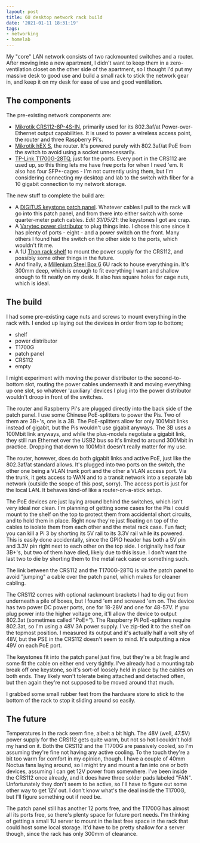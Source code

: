 ```yaml
---
layout: post
title: 6U desktop network rack build
date: '2021-01-11 18:31:19'
tags:
- networking
- homelab
---
```


My "core" LAN network consists of two rackmounted switches and a router. After moving into a new apartment, I didn't want to keep them in a zero-ventilation closet on the other side of the apartment, so I thought I'd put my massive desk to good use and build a small rack to stick the network gear in, and keep it on my desk for ease of use and good ventilation.

## The components

The pre-existing network components are:

- [Mikrotik CRS112-8P-4S-IN](https://mikrotik.com/product/crs112_8p_4s_in), primarily used for its 802.3af/at Power-over-Ethernet output capabilities. It is used to power a wireless access point, the router and three Raspberry Pi's.
- [Mikrotik hEX S](https://mikrotik.com/product/hex_s), the router. It's powered purely with 802.3af/at PoE from the switch to avoid using a socket unnecessarily.
- [TP-Link T1700G-28TQ](https://www.tp-link.com/us/business-networking/smart-switch/t1700g-28tq/), just for the ports. Every port in the CRS112 are used up, so this thing lets me have free ports for when I need 'em. It also has four SFP+-cages - I'm not currently using them, but I'm considering connecting my desktop and lab to the switch with fiber for a 10 gigabit connection to my network storage.

The new stuff to complete the build are:

- A [DIGITUS keystone patch panel](https://www.amazon.de/gp/product/B004C0V29W). Whatever cables I pull to the rack will go into this patch panel, and from there into either switch with some quarter-meter patch cables. _Edit 31/05/21_: the keystones I got are crap.
- A [Varytec power distributor](https://www.thomann.de/gb/varytec_power_distribution_panel_8x_sc.htm) to plug things into. I chose this one since it has plenty of ports - eight - and a power switch on the front. Many others I found had the switch on the other side to the ports, which wouldn't fit me.
- A 1U [Thon rack shelf](https://www.thomann.de/gb/thon_rackwanne_1he.htm) to mount the power supply for the CRS112, and possibly some other things in the future.
- And finally, a [Millenium Steel Box 6](https://www.thomann.de/gb/millenium_steel_box_6.htm) 6U rack to house everything in. It's 300mm deep, which is enough to fit everything I want and shallow enough to fit neatly on my desk. It also has square holes for cage nuts, which is ideal.

## The build

I had some pre-existing cage nuts and screws to mount everything in the rack with. I ended up laying out the devices in order from top to bottom;

- shelf
- power distributor
- T1700G
- patch panel
- CRS112
- empty

I might experiment with moving the power distributor to the second-to-bottom slot, routing the power cables underneath it and moving everything up one slot, so whatever 'auxiliary' devices I plug into the power distributor wouldn't droop in front of the switches.

The router and Raspberry Pi's are plugged directly into the back side of the patch panel. I use some Chinese PoE-splitters to power the Pis. Two of them are 3B+'s, one is a 3B. The PoE-splitters allow for only 100Mbit links instead of gigabit, but the Pis wouldn't use gigabit anyways. The 3B uses a 100Mbit link anyways, and while the plus-models negotiate a gigabit link, they still run Ethernet over the USB2 bus so it's limited to around 300Mbit in practice. Dropping that down to 100Mbit doesn't really matter for my use.

The router, however, does do both gigabit links and active PoE, just like the 802.3af/at standard allows. It's plugged into two ports on the switch, the other one being a VLAN trunk port and the other a VLAN access port. Via the trunk, it gets access to WAN and to a transit network into a separate lab network (outside the scope of this post, sorry). The access port is just for the local LAN. It behaves kind-of like a router-on-a-stick setup.

The PoE devices are just laying around behind the switches, which isn't very ideal nor clean. I'm planning of getting some cases for the Pis I could mount to the shelf on the top to protect them from accidental short circuits, and to hold them in place. Right now they're just floating on top of the cables to isolate them from each other and the metal rack case. Fun fact; you can kill a Pi 3 by shorting its 5V rail to its 3.3V rail while its powered. This is easily done accidentally, since the GPIO header has both a 5V pin and 3.3V pin right next to each other on the top side. I originally had four 3B+'s, but two of them have died, likely due to this issue. I don't want the last two to die by shorting them to the metal rack case or something such.

The link between the CRS112 and the T1700G-28TQ is via the patch panel to avoid "jumping" a cable over the patch panel, which makes for cleaner cabling.

The CRS112 comes with optional rackmount brackets I had to dig out from underneath a pile of boxes, but I found 'em and screwed 'em on. The device has two power DC power ports, one for 18-28V and one for 48-57V. If you plug power into the higher voltage one, it'll allow the device to output 802.3at (sometimes called "PoE+"). The Raspberry Pi PoE-splitters require 802.3at, so I'm using a 48V 3A power supply. I've zip-tied it to the shelf on the topmost position. I measured its output and it's actually half a volt shy of 48V, but the PSE in the CRS112 doesn't seem to mind. It's outputting a nice 49V on each PoE port.

The keystones fit into the patch panel just fine, but they're a bit fragile and some fit the cable on either end very tightly. I've already had a mounting tab break off one keystone, so it's sort-of loosely held in place by the cables on both ends. They likely won't tolerate being attached and detached often, but then again they're not supposed to be moved around that much.

I grabbed some small rubber feet from the hardware store to stick to the bottom of the rack to stop it sliding around so easily.

## The future

Temperatures in the rack seem fine, albeit a bit high. The 48V (well, 47.5V) power supply for the CRS112 gets quite warm, but not so hot I couldn't hold my hand on it. Both the CRS112 and the T1700G are passively cooled, so I'm assuming they're fine not having any active cooling. To the touch they're a bit too warm for comfort in my opinion, though. I have a couple of 40mm Noctua fans laying around, so I might try and mount a fan into one or both devices, assuming I can get 12V power from somewhere. I've been inside the CRS112 once already, and it does have three solder pads labeled "FAN". Unfortunately they don't seem to be active, so I'll have to figure out some other way to get 12V out. I don't know what's the deal inside the T1700G, but I'll figure something out if need be.

The patch panel still has another 12 ports free, and the T1700G has almost all its ports free, so there's plenty space for future port needs. I'm thinking of getting a small 1U server to mount in the last free space in the rack that could host some local storage. It'd have to be pretty shallow for a server though, since the rack has only 300mm of clearance.

